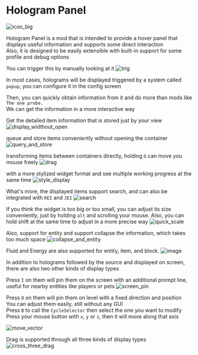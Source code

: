 # Hologram Panel
![icon_big](https://github.com/user-attachments/assets/46b103ae-b2ab-4404-9475-69db775bcbb9)

Hologram Panel is a mod that is intended to provide a hover panel that displays useful information and supports some direct interaction  
Also, it is designed to be easily extensible with built-in support for some profile and debug options

You can trigger this by manually looking at it
![trig](https://github.com/user-attachments/assets/7d20be48-b01b-4e9f-9002-d5828912e4de)

In most cases, holograms will be displayed triggered by a system called `popup`, you can configure it in the config screen

Then, you can quickly obtain information from it and do more than mods like `The one probe.`    
We can get the information in a more interactive way

Get the detailed item information that is stored just by your view
![display_widthout_open](https://github.com/user-attachments/assets/12ff123a-5779-4925-9553-679852d71361)

queue and store items conveniently without opening the container
![query_and_store](https://github.com/user-attachments/assets/ec4bcec6-83dd-4e2c-9839-e90daac4e9c5)

transforming items between containers directly, holding `G` can move you mouse freely
![drag](https://github.com/user-attachments/assets/c53d0b01-0f94-46c3-a26e-661b6378c39d)

with a more stylized widget format and see multiple working progress at the same time
![style_display](https://github.com/user-attachments/assets/d0986241-1221-4e9e-9cb1-cd5ffda74d23)

What's more, the displayed items support search, and can also be integrated with `REI` and `JEI`
![search](https://github.com/user-attachments/assets/23021b60-5ce9-4588-923b-7e7fc48b17e6)

If you think the widget is too big or too small, you can adjust its size conveniently, just by holding `alt` and scrolling your mouse.
Also, you can hold shift at the same time to adjust in a more precise way
![quick_scale](https://github.com/user-attachments/assets/7f665708-518b-401a-a9bb-6fa5015a3948)

Also, support for entity and support collapse the information, which takes too much space
![collapse_and_entity](https://github.com/user-attachments/assets/45f25c84-4070-4944-9167-b941475dbdf3)

Fluid and Energy are also supported for entity, item, and block.
![image](https://github.com/user-attachments/assets/a5d6c44f-3c98-4d33-87db-78de894d77b7)

In addition to holograms followed by the source and displayed on screen, there are also two other kinds of display types

Press `I` on them will pin them on the screen with an additional prompt line, useful for nearby entities like players or pets
![screen_pin](https://github.com/user-attachments/assets/c3ca5749-8296-4e8e-a1a6-c1b2cef3d27a)

Press `O` on them will pin them on level with a fixed direction and position  
You can adjust them easily, still without any GUI  
Press `B` to call the `CycleSelector` then select the one you want to modify  
Press your mouse button with `x`, `y` or `z`, then it will move along that axis

![move_vector](https://github.com/user-attachments/assets/2414543c-6ecb-41b2-9f52-b9b699fa568a)

Drag is supported through all three kinds of display types
![cross_three_drag](https://github.com/user-attachments/assets/23ea764e-18a7-4d9d-af25-b7d52afd9401)

